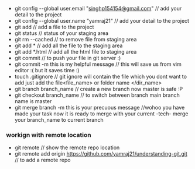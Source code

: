 

* git config --global user.email "singhp154154@gmail.com" // add your detail to the project
* git config --global user.name "yamraj21"  // add your detail to the project
* git add // add a file to the project
* git status // status of your staging area
* git rm --cached <file>  // to remove file from staging area
* git add * // add all the file to the staging area
* git add *.html // add all the html file to staging area
* git commit // to push your file in git server :)
* git commit -m this is my helpful message // this will save us from vim editor :( but it saves time :)
* touch .gitignore // git ignore will contain the file which you dont want to add just add the file<file_name> or folder name </dir_name>
* git branch branch_name // create a new branch now master is safe :P
* git checkout branch_name // to switch between branch main branch name is master
* git merge branch -m this is your precuous message //wohoo you have made your task now it is ready to merge with your current -tech- merge your branch_name to current branch
### workign with remote location
* git remote // show the remote repo location
* git remote add origin https://github.com/yamraj21/understanding-git.git // to add a remote repo
